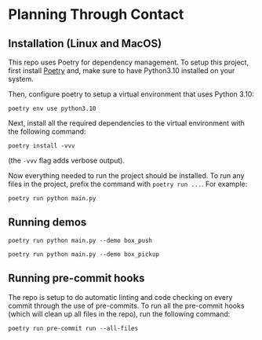# Planning Through Contact

## Installation (Linux and MacOS)
This repo uses Poetry for dependency management. To setup this project, first install [Poetry](https://python-poetry.org/docs/#installation) and, make sure to have Python3.10 installed on your system.

Then, configure poetry to setup a virtual environment that uses Python 3.10:
```
poetry env use python3.10
```

Next, install all the required dependencies to the virtual environment with the following command:
```
poetry install -vvv
```
(the `-vvv` flag adds verbose output).

Now everything needed to run the project should be installed. To run any files in the project, prefix the command with `poetry run ...`. For example:
```
poetry run python main.py
```

## Running demos
```
poetry run python main.py --demo box_push
```

```
poetry run python main.py --demo box_pickup
```

## Running pre-commit hooks
The repo is setup to do automatic linting and code checking on every commit through the use of pre-commits. To run all the pre-commit hooks (which will clean up all files in the repo), run the following command:
```
poetry run pre-commit run --all-files
```

